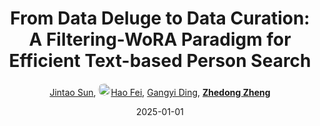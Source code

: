 ---
title: "From Data Deluge to Data Curation: A Filtering-WoRA Paradigm for Efficient Text-based Person Search"
collection: publications
permalink: /publication/From-Dat2025
date: 2025-01-01
doi: 
oral: 
keywords: based person search, data curation filtering, data curation, person re-id, person retrieval, person search, 
venue: 'ACM Web Conference (ACM WWW)'
paperurl: 'https://zdzheng.xyz/files/WWW25-WoRA.pdf'
blog: 'https://mp.weixin.qq.com/s/AGE5ZJyX6c5Y-PaKai-9OA'
code: 'https://github.com/JT-Sun/Filtering-WoRA'
author: '<a href="https://zdzheng.xyz/authors/Jintao-Sun" class="author">Jintao Sun</a>, <a href="https://zdzheng.xyz/authors/Hao-Fei" class="author"> <img src= "https://zdzheng.xyz/coauthors/hao-fei.jpg" alt="hao-fei" style="border-radius: 50%; height:20px; width:20px">Hao Fei</a>, <a href="https://zdzheng.xyz/authors/Gangyi-Ding" class="author">Gangyi Ding</a>, <strong><a href="https://zdzheng.xyz/authors/Zhedong-Zheng" class="author">Zhedong Zheng</a></strong>'
sqlauthor: '{"@type": "Person","name": "Jintao Sun"}, {"@type": "Person","name": "Hao Fei"}, {"@type": "Person","name": "Gangyi Ding"}, {"@type": "Person","name": "Zhedong Zheng"}'
citation: ' Jintao Sun,  Hao Fei,  Gangyi Ding,  Zhedong Zheng, &quot;From Data Deluge to Data Curation: A Filtering-WoRA Paradigm for Efficient Text-based Person Search.&quot; ACM Web Conference, 2025.'
pub_year: '2025'
bib: >
    @inproceedings{sun2025data,<br>author = "Sun, Jintao and Fei, Hao and Ding, Gangyi and Zheng, Zhedong",<br>title = "From Data Deluge to Data Curation: A Filtering-WoRA Paradigm for Efficient Text-based Person Search",<br>booktitle = "ACM Web Conference",<br>url = "https://zdzheng.xyz/files/WWW25-WoRA.pdf",<br>code = "https://github.com/JT-Sun/Filtering-WoRA",<br>blog = "https://mp.weixin.qq.com/s/AGE5ZJyX6c5Y-PaKai-9OA",<br>year = "2025"
    }

---
